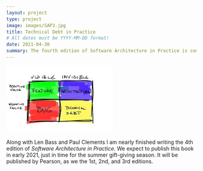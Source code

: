 ```yaml
---
layout: project
type: project
image: images/SAP3.jpg
title: Technical Debt in Practice
# All dates must be YYYY-MM-DD format!
date: 2021-04-30
summary: The fourth edition of Software Architecture in Practice is coming soon. 
---
```


<img class="ui medium floated rounded image" src="../images/TechDebt.jpg">

Along with Len Bass and Paul Clements I am nearly finished writing the 4th edition of *Software Architecture in Practice*.   We expect to publish this book in early 2021, just in time for the summer gift-giving season.  It will be published by Pearson, as we the 1st, 2nd, and 3rd editions.
